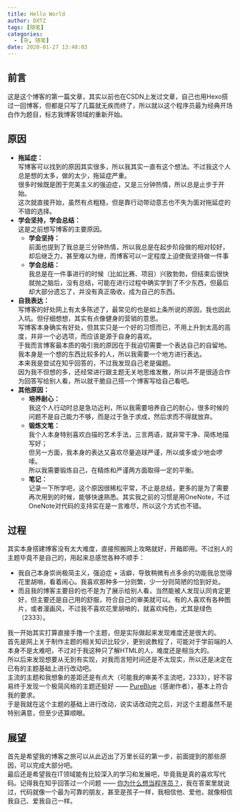 ```yaml
---
title: Hello World
author: DXTZ
tags: [随笔]
categories:
  - [杂, 随笔]
date: 2020-01-27 13:48:03
---
```

## 前言
这是这个博客的第一篇文章，其实以前也在CSDN上发过文章，自己也用Hexo搭过一回博客，但都是只写了几篇就无疾而终了，所以就以这个程序员最为经典开场白作为题目，标志我博客领域的重新开始。

<!--more-->

## 原因

- **拖延症：**  
写博客可以找到的原因其实很多，所以我其实一直有这个想法。不过我这个人总是想的太多，做的太少，拖延症严重。  
很多时候既是困于完美主义的强迫症，又是三分钟热情，所以总是止步于开始。  
这次就直接开始，虽然有点粗糙，但是靠行动带动意志也不失为面对拖延症的不错的选择。
- **学会坚持，学会总结：**  
这是之前想写博客的主要原因。  
  - **学会坚持：**  
  前面也提到了我总是三分钟热情，所以我总是在起步阶段做的相对较好，却后继乏力，甚至难以为继，而博客可以一定程度上迫使我坚持做一件事
  - **学会总结：**  
  我总是在一件事进行的时候（比如比赛、项目）兴致勃勃，但结束后很快就抛之脑后，没有总结，可能在进行过程中确实学到了不少东西，但最后却大部分遗忘了，并没有真正吸收，成为自己的东西。
- **自我表达：**  
写博客的好处网上有太多陈述了，最常见的也是如上条所说的原因，我也因此入坑。但仔细想想，其实有点像健身的营销的意思。  
写博客本身确实有好处，但其实只是一个好的习惯而已，不用上升到太高的高度，并非一个必选项，而应该是源于自身的喜欢。  
于我而言博客最本质的吸引我的原因在于我迫切需要一个表达自己的自留地。    
我本身是一个想的东西比较多的人，所以我需要一个地方进行表达。  
本来我是尝试在知乎回答的，不过我发现自己老是偏题。  
因为我不但想的多，还经常进行跟主题无关地思维发散，所以并不是很适合作为回答写给别人看，所以就干脆自己搭一个博客写给自己看吧。  
- **其他原因：**
  - **培养耐心：**   
  我这个人行动时总是急功近利，所以我需要培养自己的耐心，很多时候的问题不是自己能力不够，而是过于急于求成，然后求而不得就放弃。
  - **锻炼文笔：**     
  我个人本身特别喜欢白描的艺术手法，三言两语，就非常干净、简练地描写好；  
  但另一方面，我本身的表达又喜欢尽量追球严谨，所以或多或少地会啰嗦。  
  所以我需要锻炼自己，在精炼和严谨两方面取得一定的平衡。
  - **笔记：**   
  记录一下所学吧，这个原因很稀松平常，不止是总结，更多的是为了需要再次用到的时候，能够快速熟悉。其实我之前的习惯是用OneNote，不过OneNote对代码的支持实在是一言难尽，所以这个方式也不错。

## 过程
其实本身搭建博客没有太大难度，直接照搬网上攻略就好，开箱即用。不过别人的主题毕竟不是自己的，用起来总感觉各种不顺手：
- 我自己本身崇尚极简主义，强迫症 + 洁癖，导致稍微有点多余的功能我总觉得花里胡哨，看着闹心。我喜欢那种多一分则繁，少一分则简陋的恰到好处。
- 而且我的博客主要目的也不是为了展示给别人看，当然能被人发现认同肯定更好，但主要还是自己用的舒服，符合自己的审美就可以。有的人喜欢有各种图片，或者漫画风，不过我不喜欢花里胡哨的，就喜欢纯色，尤其是绿色（2333）。

我一开始其实打算直接手撸一个主题，但是实际做起来发现难度还是很大的。  
首先是网上关于制作主题的相关知识比较少，更别说教程了，可能对于学前端的人本身不是太难吧，不过对于我这种只了解HTML的人，难度还是相当大的。  
所以后来发现想要从无到有实现，对我而言短时间还是不太现实，所以还是决定在已有的主题基础上进行改动吧。  
主流的主题和我想象的差距还是有点大（可能我的审美不主流吧，2333），好不容易终于发现一个极简风格的主题还挺好 —— [PureBlue](https://github.com/Chorer/hexo-theme-PureBlue)（感谢作者），基本上符合我的要求。    
于是我就在这个主题的基础上进行改动，说实话改动完之后，对这个主题虽然不是特别满意，但至少还算顺眼。

## 展望
首先是希望我的博客之旅可以从此迈出了万里长征的第一步，前面提到的那些原因，可以完成大部分吧。  
最后还是希望我在IT领域能有比较深入的学习和发展吧，毕竟我是真的喜欢写代码。记得我在知乎回答过一个问题 —— [你为什么想当程序员？](https://www.zhihu.com/question/275071991/answer/381617727)，我在答案里就说过，代码就像一个最为可靠的朋友，甚至是孩子一样，我相信他、爱他，就像相信我自己、爱我自己一样。